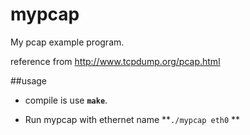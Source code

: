 # mypcap
My pcap example program.

reference from  http://www.tcpdump.org/pcap.html

##usage
* compile is use **`make`**.

* Run mypcap with ethernet name
**`./mypcap eth0` **
